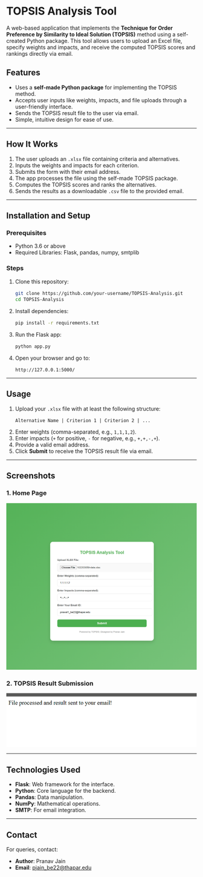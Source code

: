 
# TOPSIS Analysis Tool

A web-based application that implements the **Technique for Order Preference by Similarity to Ideal Solution (TOPSIS)** method using a self-created Python package. This tool allows users to upload an Excel file, specify weights and impacts, and receive the computed TOPSIS scores and rankings directly via email.

## Features
- Uses a **self-made Python package** for implementing the TOPSIS method.
- Accepts user inputs like weights, impacts, and file uploads through a user-friendly interface.
- Sends the TOPSIS result file to the user via email.
- Simple, intuitive design for ease of use.

---

## How It Works
1. The user uploads an `.xlsx` file containing criteria and alternatives.
2. Inputs the weights and impacts for each criterion.
3. Submits the form with their email address.
4. The app processes the file using the self-made TOPSIS package.
5. Computes the TOPSIS scores and ranks the alternatives.
6. Sends the results as a downloadable `.csv` file to the provided email.

---

## Installation and Setup
### Prerequisites
- Python 3.6 or above
- Required Libraries: Flask, pandas, numpy, smtplib

### Steps
1. Clone this repository:
   ```bash
   git clone https://github.com/your-username/TOPSIS-Analysis.git
   cd TOPSIS-Analysis
   ```

2. Install dependencies:
   ```bash
   pip install -r requirements.txt
   ```

3. Run the Flask app:
   ```bash
   python app.py
   ```

4. Open your browser and go to:
   ```
   http://127.0.0.1:5000/
   ```

---

## Usage
1. Upload your `.xlsx` file with at least the following structure:
   ```
   Alternative Name | Criterion 1 | Criterion 2 | ...
   ```
2. Enter weights (comma-separated, e.g., `1,1,1,2`).
3. Enter impacts (`+` for positive, `-` for negative, e.g., `+,+,-,+`).
4. Provide a valid email address.
5. Click **Submit** to receive the TOPSIS result file via email.

---

## Screenshots
### 1. Home Page
![Home Page](1.png)

### 2. TOPSIS Result Submission
![Form Page](2.png)



---

## Technologies Used
- **Flask**: Web framework for the interface.
- **Python**: Core language for the backend.
- **Pandas**: Data manipulation.
- **NumPy**: Mathematical operations.
- **SMTP**: For email integration.

---

## Contact
For queries, contact:
- **Author**: Pranav Jain
- **Email**: pjain_be22@thapar.edu
